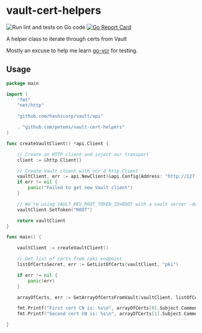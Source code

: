 # vault-cert-helpers
![Run lint and tests on Go code](https://github.com/petems/vault-cert-helpers/workflows/Run%20lint%20and%20tests%20on%20Go%20code/badge.svg)
[![Go Report Card](https://goreportcard.com/badge/github.com/petems/vault-cert-helpers)](https://goreportcard.com/report/github.com/petems/vault-cert-helpers)

A helper class to iterate through certs from Vault

Mostly an excuse to help me learn [go-vcr](https://github.com/dnaeon/go-vcr/) for testing.

## Usage

```go
package main

import (
	"fmt"
	"net/http"

	"github.com/hashicorp/vault/api"

	. "github.com/petems/vault-cert-helpers"
)

func createVaultClient() *api.Client {

	// Create an HTTP client and inject our transport
	client := &http.Client{}

	// Create Vault client with vcr'd http.Client
	vaultClient, err := api.NewClient(&api.Config{Address: "http://127.0.0.1:8200", HttpClient: client})
	if err != nil {
		panic("Failed to get new Vault client")
	}

	// We're using VAULT_DEV_ROOT_TOKEN_ID=ROOT with a vault server -dev
	vaultClient.SetToken("ROOT")

	return vaultClient
}

func main() {

	vaultClient := createVaultClient()

	// Get list of certs from /pki endpoint
	listOfCertsSecret, err := GetListOfCerts(vaultClient, "pki")

	if err != nil {
		panic(err)
	}

	arrayOfCerts, err := GetArrayOfCertsFromVault(vaultClient, listOfCertsSecret, "pki")

	fmt.Printf("First cert CN is: %s\n", arrayOfCerts[0].Subject.CommonName)
	fmt.Printf("Second cert CN is: %s\n", arrayOfCerts[1].Subject.CommonName)

}
```
